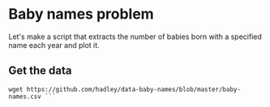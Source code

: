 # Baby names problem
Let's make a script that extracts the number of babies born with a specified name each year and plot it.

## Get the data
```
wget https://github.com/hadley/data-baby-names/blob/master/baby-names.csv ```
